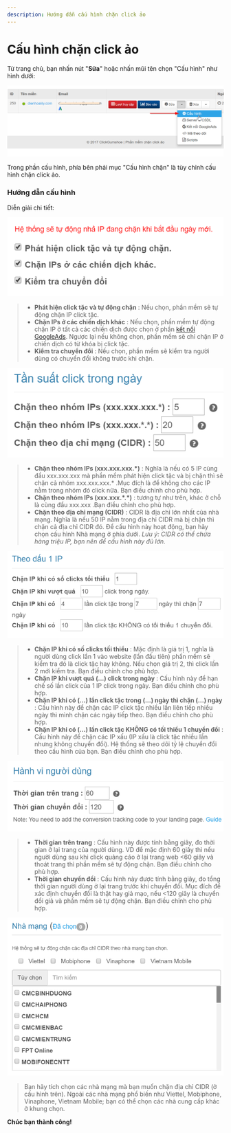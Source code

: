 ```yaml
---
description: Hướng dẫn cấu hình chặn click ảo
---
```


# Cấu hình chặn click ảo

Từ trang chủ, bạn nhấn nút "**Sửa**" hoặc nhấn mũi tên chọn "Cấu hình" như hình dưới:

![](../.gitbook/assets/sua_cau_hinh.png)

Trong phần cấu hình, phía bên phải mục "Cấu hình chặn" là tùy chỉnh cấu hình chặn click ảo.

### Hướng dẫn cấu hình

Diễn giải chi tiết:

![](../.gitbook/assets/cauhinh1.png)

> * **Phát hiện click tặc và tự động chặn** : Nếu chọn, phần mềm sẽ tự động chặn IP click tặc.
> * **Chặn IPs ở các chiến dịch khác** : Nếu chọn, phần mềm tự động chặn IP ở tất cả các chiến dịch được chọn ở phần [kết nối GoogleAds](https://help.clickgumshoe.com/bat-dau-cai-dat/ket-noi-google-ads/ket-noi-api#ket-noi-tai-khoan-google-ads). Ngược lại nếu không chọn, phần mềm sẽ chỉ chặn IP ở chiến dịch có từ khóa bị click tặc.
> * **Kiểm tra chuyển đổi** : Nếu chọn, phần mềm sẽ kiểm tra người dùng có chuyển đổi không trước khi chặn.

![](../.gitbook/assets/cau-hinh-2.png)

> * **Chặn theo nhóm IPs \(xxx.xxx.xxx.\*\)** : Nghĩa là nếu có 5 IP cùng đầu xxx.xxx.xxx mà phần mềm phát hiện click tặc và bị chặn thì sẽ chặn cả nhóm xxx.xxx.xxx.\* .Mục đích là để không cho các IP nằm trong nhóm đó click nữa. Bạn điều chỉnh cho phù hợp.
> * **Chặn theo nhóm IPs \(xxx.xxx.\*.\*\)** : tương tự như trên, khác ở chỗ là cùng đầu xxx.xxx .Bạn điều chỉnh cho phù hợp.
> * **Chặn theo địa chỉ mạng \(CIDR\)** : CIDR là địa chỉ lớn nhất của nhà mạng. Nghĩa là nếu 50 IP nằm trong địa chỉ CIDR mà bị chặn thì chặn cả địa chỉ CIDR đó. Để cấu hình này hoạt động, bạn hãy chọn cấu hình Nhà mạng ở phía dưới. _Lưu ý: CIDR có thể chứa hàng triệu IP, bạn nên để cấu hình này đủ lớn._

![](../.gitbook/assets/cauhinh3.png)

> * **Chặn IP khi có số clicks tối thiểu** : Mặc định là giá trị 1, nghĩa là người dùng click lần 1 vào website \(lần đầu tiên\) phần mềm sẽ kiểm tra đó là click tặc hay không. Nếu chọn giá trị 2, thì click lần 2 mới kiểm tra. Bạn điều chỉnh cho phù hợp.
> * **Chặn IP khi vượt quá \(...\) click trong ngày** : Cấu hình này để hạn chế số lần click của 1 IP click trong ngày. Bạn điều chỉnh cho phù hợp.
> * **Chặn IP khi có \(...\) lần click tặc trong \(...\) ngày thì chặn \(...\) ngày** : Cấu hình này để chặn các IP click tặc nhiều lần liên tiếp nhiều ngày thì mình chặn các ngày tiếp theo. Bạn điều chỉnh cho phù hợp.
> * **Chặn IP khi có \(...\) lần click tặc KHÔNG có tối thiểu 1 chuyển đổi** : Cấu hình này để chặn các IP xấu \(IP xấu là click tặc nhiều lần nhưng không chuyển đổi\). Hệ thống sẽ theo dõi tỷ lệ chuyển đổi theo cấu hình của bạn. Bạn điều chỉnh cho phù hợp.

![](../.gitbook/assets/hanh-vi-nguoi-dung.png)

> * **Thời gian trên trang** : Cấu hình này được tính bằng giây, đo thời gian ở lại trang của người dùng. VD để mặc định 60 giây thì nếu người dùng sau khi click quảng cáo ở lại trang web &lt;60 giây và thoát trang thì phần mềm sẽ tự động chặn. Bạn điều chỉnh cho phù hợp.
> * **Thời gian chuyển đổi** : Cấu hình này được tính bằng giây, đo tổng thời gian người dùng ở lại trang trước khi chuyển đổi. Mục đích để xác định chuyển đổi là thật hay giả mạo, nếu &lt;120 giây là chuyển đổi giả và phần mềm sẽ tự động chặn. Bạn điều chỉnh cho phù hợp.

![](../.gitbook/assets/nha-mang.png)

> Bạn hãy tích chọn các nhà mạng mà bạn muốn chặn địa chỉ CIDR \(ở cấu hình trên\). Ngoài các nhà mạng phổ biến như Viettel, Mobiphone, Vinaphone, Vietnam Mobile; bạn có thể chọn các nhà cung cấp khác ở khung chọn.

**Chúc bạn thành công!**

